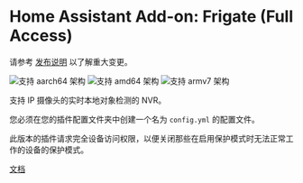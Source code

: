 # Home Assistant Add-on: Frigate (Full Access)

请参考 [发布说明](https://github.com/blakeblackshear/frigate/releases) 以了解重大变更。

![支持 aarch64 架构][aarch64-shield] ![支持 amd64 架构][amd64-shield] ![支持 armv7 架构][armv7-shield]

支持 IP 摄像头的实时本地对象检测的 NVR。

您必须在您的插件配置文件夹中创建一个名为 `config.yml` 的配置文件。

此版本的插件请求完全设备访问权限，以便关闭那些在启用保护模式时无法正常工作的设备的保护模式。

[文档](https://docs.frigate.video)

[aarch64-shield]: https://img.shields.io/badge/aarch64-yes-green.svg
[amd64-shield]: https://img.shields.io/badge/amd64-yes-green.svg
[armv7-shield]: https://img.shields.io/badge/armv7-yes-green.svg